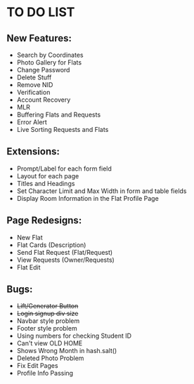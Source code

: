 # TO DO LIST

## New Features:
* Search by Coordinates
* Photo Gallery for Flats
* Change Password
* Delete Stuff
* Remove NID
* Verification
* Account Recovery
* MLR
* Buffering Flats and Requests
* Error Alert
* Live Sorting Requests and Flats

## Extensions:
* Prompt/Label for each form field
* Layout for each page
* Titles and Headings
* Set Character Limit and Max Width in form and table fields
* Display Room Information in the Flat Profile Page

## Page Redesigns:
* New Flat
* Flat Cards (Description)
* Send Flat Request (Flat/Request)
* View Requests (Owner/Requests)
* Flat Edit

## Bugs:
* ~~Lift/Generator Button~~
* ~~Login signup div size~~
* Navbar style problem
* Footer style problem
* Using numbers for checking Student ID
* Can't view OLD HOME
* Shows Wrong Month in hash.salt()
* Deleted Photo Problem
* Fix Edit Pages
* Profile Info Passing
